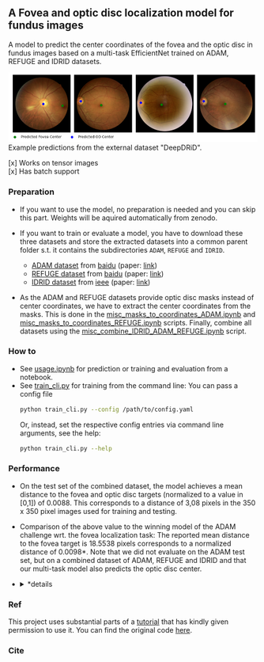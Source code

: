 ## A Fovea and optic disc localization model for fundus images
A model to predict the center coordinates of the fovea and the optic disc in fundus images based on a multi-task EfficientNet trained on ADAM, REFUGE and IDRID datasets.

<img src="./fundus_fovea_od_localization/ex1.png" alt="Example image" width="800"/>
<br>Example predictions from the external dataset "DeepDRiD".

<br>

[x] Works on tensor images <br>
[x] Has batch support

### Preparation
- If you want to use the model, no preparation is needed and you can skip this part. Weights will be aquired automatically from zenodo.
- If you want to train or evaluate a model, you have to download these three datasets and store the extracted datasets into a common parent folder s.t. it contains the subdirectories `ADAM`, `REFUGE` and `IDRID`.
    - [ADAM dataset](https://doi.org/10.48550/arXiv.2202.07983) from [baidu](https://ai.baidu.com/broad/download) (paper: [link](https://doi.org/10.1109/TMI.2022.3172773))
    - [REFUGE dataset](https://doi.org/10.48550/arXiv.1910.03667) from [baidu](https://ai.baidu.com/broad/download) (paper: [link](https://doi.org/10.1016/j.media.2019.101570))
    - [IDRID dataset](https://doi.org/10.1016/j.media.2019.101561) from [ieee](https://ieee-dataport.org/open-access/indian-diabetic-retinopathy-image-dataset-idrid) (paper: [link](https://doi.org/10.1016/j.media.2019.101561))

- As the ADAM and REFUGE datasets provide optic disc masks instead of center coordinates, we have to extract the center coordinates from the masks. This is done in the [misc_masks_to_coordinates_ADAM.ipynb](misc_masks_to_coordinates_ADAM.ipynb) and [misc_masks_to_coordinates_REFUGE.ipynb](misc_masks_to_coordinates_REFUGE.ipynb) scripts. Finally, combine all datasets using the [misc_combine_IDRID_ADAM_REFUGE.ipynb](misc_combine_IDRID_ADAM_REFUGE.ipynb) script.

### How to
- See [usage.ipynb](usage.ipynb) for prediction or training and evaluation from a notebook.
- See [train_cli.py](train_cli.py) for training from the command line:
    You can pass a config file
    ```bash
    python train_cli.py --config /path/to/config.yaml
    ```
    Or, instead, set the respective config entries via command line arguments, see the help:
    ```bash
    python train_cli.py --help
    ```

### Performance
- On the test set of the combined dataset, the model achieves a mean distance to the fovea and optic disc targets (normalized to a value in [0,1]) of 0.0088. This corresponds to a distance of 3,08 pixels in the 350 x 350 pixel images used for training and testing.
- Comparison of the above value to the winning model of the ADAM challenge wrt. the fovea localization task: The reported mean distance to the fovea target is 18.5538 pixels corresponds to a normalized distance of 0.0098*. Note that we did not evaluate on the ADAM test set, but on a combined dataset of ADAM, REFUGE and IDRID and that our multi-task model also predicts the optic disc center.

- <details>
    <summary>*details</summary>
    The ADAM dataset consists of 824 images sized 2124 x 2056 pixels and 376 images sized 1444 x 1444 pixels. The average width of a squared image would be 0.5 * ((824(2124 + 2056)+376(1444*2)) / 1200) = 1887.59 pixels. Hence, the normalized distance of the winning model of the ADAM challenge is 18.5538 pixels / 1887.59 pixels = 0.0098.
    </details>

### Ref
This project uses substantial parts of a [tutorial](https://python.plainenglish.io/single-object-detection-with-pytorch-step-by-step-96430358ae9d) that has kindly given permission to use it. You can find the original code [here](https://github.com/dorzv/ComputerVision/blob/cc41b9d40af2b8b878f1352ec1308f031ad5b3f6/single_object_detection/Pytorch_Single_Object_Detection.ipynb).


### Cite